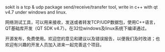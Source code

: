 sokit is a tcp & udp package send/receive/transfer tool, write in c++ with qt v4.7 under windows and linux.

网络测试工具，可以用来接收，发送或者转发TCP/UDP数据包，使用C++语言，QT基础库开发（QT SDK v4.7）。在32位windows及linux系统下编译通过。

开源发布，免费使用。欢迎您的意见和建议以及错误报告，以便我们及时改进；也欢迎有兴趣的开发人员加入进来一起完善这个项目。